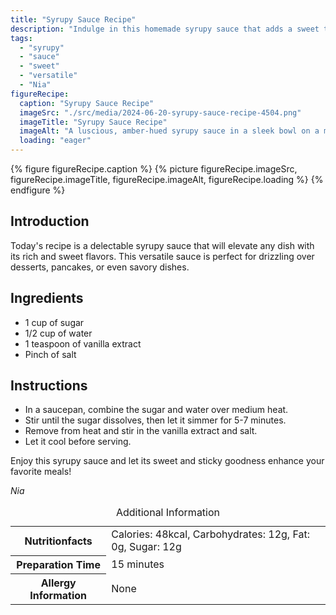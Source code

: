 ```yaml
---
title: "Syrupy Sauce Recipe"
description: "Indulge in this homemade syrupy sauce that adds a sweet touch to any dish. Perfect for desserts or drizzling over pancakes!"
tags:
  - "syrupy"
  - "sauce"
  - "sweet"
  - "versatile"
  - "Nia"
figureRecipe: 
  caption: "Syrupy Sauce Recipe"
  imageSrc: "./src/media/2024-06-20-syrupy-sauce-recipe-4504.png"
  imageTitle: "Syrupy Sauce Recipe"
  imageAlt: "A luscious, amber-hued syrupy sauce in a sleek bowl on a minimalist table setting, inviting indulgence."
  loading: "eager"
---
```


{% figure figureRecipe.caption %}
{% picture figureRecipe.imageSrc, figureRecipe.imageTitle, figureRecipe.imageAlt, figureRecipe.loading %}
{% endfigure %}

## Introduction

Today's recipe is a delectable syrupy sauce that will elevate any dish with its rich and sweet flavors. This versatile sauce is perfect for drizzling over desserts, pancakes, or even savory dishes.

## Ingredients

- 1 cup of sugar
- 1/2 cup of water
- 1 teaspoon of vanilla extract
- Pinch of salt

## Instructions

- In a saucepan, combine the sugar and water over medium heat.
- Stir until the sugar dissolves, then let it simmer for 5-7 minutes.
- Remove from heat and stir in the vanilla extract and salt.
- Let it cool before serving.

Enjoy this syrupy sauce and let its sweet and sticky goodness enhance your favorite meals!

*Nia*

<table><caption class='sr-only'>Additional Information</caption><tr><th>Nutritionfacts</th><td>Calories: 48kcal, Carbohydrates: 12g, Fat: 0g, Sugar: 12g&nbsp;</td></tr><tr><th>Preparation Time</th><td>15 minutes&nbsp;</td></tr><tr><th>Allergy Information</th><td>None&nbsp;</td></tr></table>

